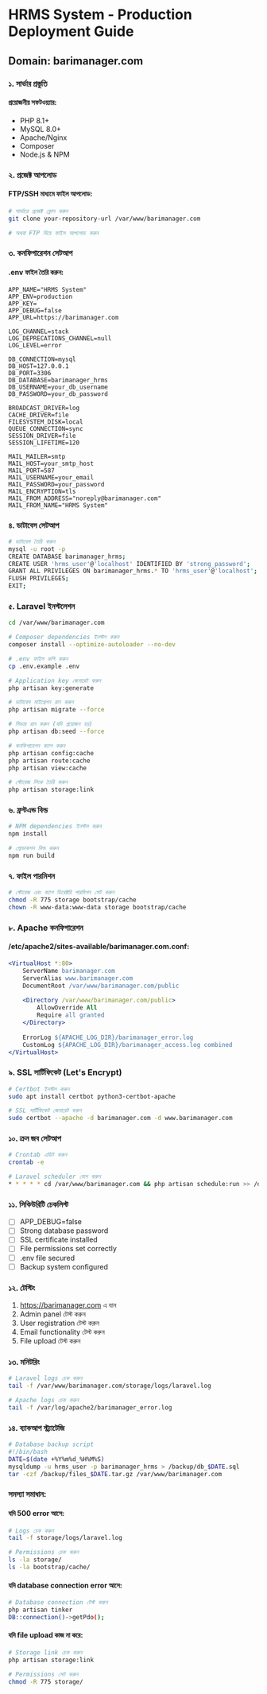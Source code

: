 # HRMS System - Production Deployment Guide

## Domain: barimanager.com

### ১. সার্ভার প্রস্তুতি

#### প্রয়োজনীয় সফটওয়্যার:
- PHP 8.1+ 
- MySQL 8.0+
- Apache/Nginx
- Composer
- Node.js & NPM

### ২. প্রজেক্ট আপলোড

#### FTP/SSH মাধ্যমে ফাইল আপলোড:
```bash
# সার্ভারে প্রজেক্ট ক্লোন করুন
git clone your-repository-url /var/www/barimanager.com

# অথবা FTP দিয়ে ফাইল আপলোড করুন
```

### ৩. কনফিগারেশন সেটআপ

#### .env ফাইল তৈরি করুন:
```env
APP_NAME="HRMS System"
APP_ENV=production
APP_KEY=
APP_DEBUG=false
APP_URL=https://barimanager.com

LOG_CHANNEL=stack
LOG_DEPRECATIONS_CHANNEL=null
LOG_LEVEL=error

DB_CONNECTION=mysql
DB_HOST=127.0.0.1
DB_PORT=3306
DB_DATABASE=barimanager_hrms
DB_USERNAME=your_db_username
DB_PASSWORD=your_db_password

BROADCAST_DRIVER=log
CACHE_DRIVER=file
FILESYSTEM_DISK=local
QUEUE_CONNECTION=sync
SESSION_DRIVER=file
SESSION_LIFETIME=120

MAIL_MAILER=smtp
MAIL_HOST=your_smtp_host
MAIL_PORT=587
MAIL_USERNAME=your_email
MAIL_PASSWORD=your_password
MAIL_ENCRYPTION=tls
MAIL_FROM_ADDRESS="noreply@barimanager.com"
MAIL_FROM_NAME="HRMS System"
```

### ৪. ডাটাবেস সেটআপ

```bash
# ডাটাবেস তৈরি করুন
mysql -u root -p
CREATE DATABASE barimanager_hrms;
CREATE USER 'hrms_user'@'localhost' IDENTIFIED BY 'strong_password';
GRANT ALL PRIVILEGES ON barimanager_hrms.* TO 'hrms_user'@'localhost';
FLUSH PRIVILEGES;
EXIT;
```

### ৫. Laravel ইনস্টলেশন

```bash
cd /var/www/barimanager.com

# Composer dependencies ইনস্টল করুন
composer install --optimize-autoloader --no-dev

# .env ফাইল কপি করুন
cp .env.example .env

# Application key জেনারেট করুন
php artisan key:generate

# ডাটাবেস মাইগ্রেশন রান করুন
php artisan migrate --force

# সিডার রান করুন (যদি প্রয়োজন হয়)
php artisan db:seed --force

# কনফিগারেশন ক্যাশ করুন
php artisan config:cache
php artisan route:cache
php artisan view:cache

# স্টোরেজ লিংক তৈরি করুন
php artisan storage:link
```

### ৬. ফ্রন্টএন্ড বিল্ড

```bash
# NPM dependencies ইনস্টল করুন
npm install

# প্রোডাকশন বিল্ড করুন
npm run build
```

### ৭. ফাইল পারমিশন

```bash
# স্টোরেজ এবং ক্যাশ ডিরেক্টরি পারমিশন সেট করুন
chmod -R 775 storage bootstrap/cache
chown -R www-data:www-data storage bootstrap/cache
```

### ৮. Apache কনফিগারেশন

#### /etc/apache2/sites-available/barimanager.com.conf:
```apache
<VirtualHost *:80>
    ServerName barimanager.com
    ServerAlias www.barimanager.com
    DocumentRoot /var/www/barimanager.com/public
    
    <Directory /var/www/barimanager.com/public>
        AllowOverride All
        Require all granted
    </Directory>
    
    ErrorLog ${APACHE_LOG_DIR}/barimanager_error.log
    CustomLog ${APACHE_LOG_DIR}/barimanager_access.log combined
</VirtualHost>
```

### ৯. SSL সার্টিফিকেট (Let's Encrypt)

```bash
# Certbot ইনস্টল করুন
sudo apt install certbot python3-certbot-apache

# SSL সার্টিফিকেট জেনারেট করুন
sudo certbot --apache -d barimanager.com -d www.barimanager.com
```

### ১০. ক্রন জব সেটআপ

```bash
# Crontab এডিট করুন
crontab -e

# Laravel scheduler যোগ করুন
* * * * * cd /var/www/barimanager.com && php artisan schedule:run >> /dev/null 2>&1
```

### ১১. সিকিউরিটি চেকলিস্ট

- [ ] APP_DEBUG=false
- [ ] Strong database password
- [ ] SSL certificate installed
- [ ] File permissions set correctly
- [ ] .env file secured
- [ ] Backup system configured

### ১২. টেস্টিং

1. https://barimanager.com এ যান
2. Admin panel টেস্ট করুন
3. User registration টেস্ট করুন
4. Email functionality টেস্ট করুন
5. File upload টেস্ট করুন

### ১৩. মনিটরিং

```bash
# Laravel logs চেক করুন
tail -f /var/www/barimanager.com/storage/logs/laravel.log

# Apache logs চেক করুন
tail -f /var/log/apache2/barimanager_error.log
```

### ১৪. ব্যাকআপ স্ট্র্যাটেজি

```bash
# Database backup script
#!/bin/bash
DATE=$(date +%Y%m%d_%H%M%S)
mysqldump -u hrms_user -p barimanager_hrms > /backup/db_$DATE.sql
tar -czf /backup/files_$DATE.tar.gz /var/www/barimanager.com
```

### সমস্যা সমাধান:

#### যদি 500 error আসে:
```bash
# Logs চেক করুন
tail -f storage/logs/laravel.log

# Permissions চেক করুন
ls -la storage/
ls -la bootstrap/cache/
```

#### যদি database connection error আসে:
```bash
# Database connection টেস্ট করুন
php artisan tinker
DB::connection()->getPdo();
```

#### যদি file upload কাজ না করে:
```bash
# Storage link চেক করুন
php artisan storage:link

# Permissions সেট করুন
chmod -R 775 storage/
``` 
